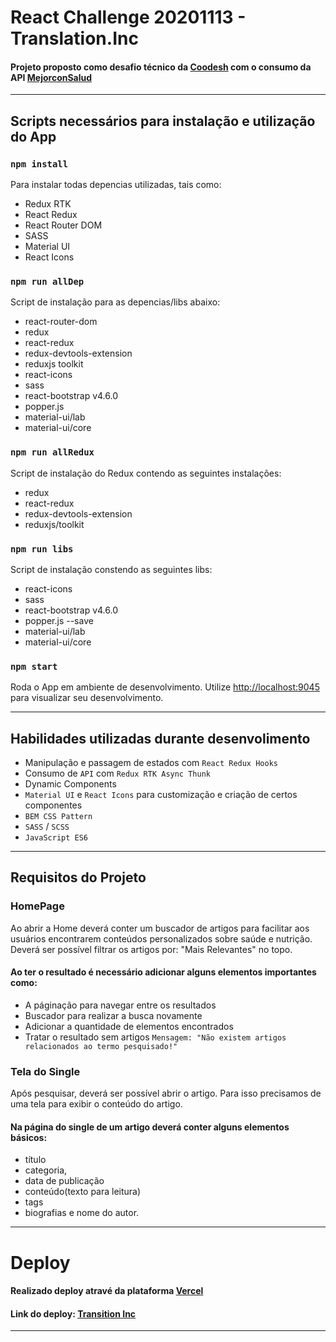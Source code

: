 # React Challenge 20201113 - Translation.Inc

#### Projeto proposto como desafio técnico da [Coodesh](https://coodesh.com/) com o consumo da API [MejorconSalud]( https://api.beta.mejorconsalud.com/wp-json/mc/v1/)

<hr/>

## Scripts necessários para instalação e utilização do App

### `npm install`

Para instalar todas depencias utilizadas, tais como:

- Redux RTK
- React Redux
- React Router DOM
- SASS
- Material UI
- React Icons

### `npm run allDep`

Script de instalação para as depencias/libs abaixo:

- react-router-dom
- redux
- react-redux
- redux-devtools-extension
- reduxjs toolkit
- react-icons
- sass
- react-bootstrap v4.6.0
- popper.js
- material-ui/lab
- material-ui/core

### `npm run allRedux`

Script de instalação do Redux contendo as seguintes instalações:

- redux
- react-redux
- redux-devtools-extension
- reduxjs/toolkit

### `npm run libs`

Script de instalação constendo as seguintes libs:

- react-icons
- sass
- react-bootstrap v4.6.0
- popper.js --save
- material-ui/lab
- material-ui/core

### `npm start`

Roda o App em ambiente de desenvolvimento.
Utilize [http://localhost:9045](http://localhost:9045) para visualizar seu desenvolvimento.

<hr/>

## Habilidades utilizadas durante desenvolimento

- Manipulação e passagem de estados com `React Redux Hooks`
- Consumo de `API` com `Redux RTK Async Thunk`
- Dynamic Components
- `Material UI` e `React Icons` para customização e criação de certos componentes
- `BEM CSS Pattern `
- `SASS` / `SCSS`
- `JavaScript ES6`

<hr/>

## Requisitos do Projeto

### HomePage

Ao abrir a Home deverá conter um buscador de artigos para facilitar aos usuários encontrarem conteúdos personalizados sobre saúde e nutrição.
Deverá ser possível filtrar os artigos por: "Mais Relevantes" no topo.

#### Ao ter o resultado é necessário adicionar alguns elementos importantes como:

- A páginação para navegar entre os resultados
- Buscador para realizar a busca novamente
- Adicionar a quantidade de elementos encontrados
- Tratar o resultado sem artigos `Mensagem: "Não existem artigos relacionados ao termo pesquisado!"`


### Tela do Single

Após pesquisar, deverá ser possível abrir o artigo. Para isso precisamos de uma tela para exibir o conteúdo do artigo.

#### Na página do single de um artigo deverá conter alguns elementos básicos:

- título
- categoria,
- data de publicação
- conteúdo(texto para leitura)
- tags
- biografias e nome do autor.

<hr/>

# Deploy

#### Realizado deploy atravé da plataforma [Vercel](https://vercel.com/)
#### Link do deploy: <a href="#">Transition Inc </a>

<hr/>
